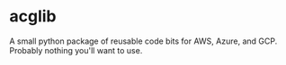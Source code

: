 # acglib
A small python package of reusable code bits for AWS, Azure, and GCP.  Probably nothing you'll want to use.